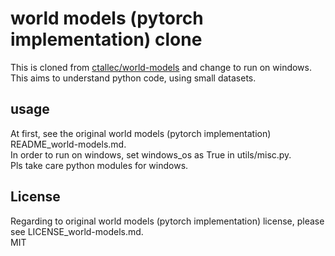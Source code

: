 #  world models (pytorch implementation) clone   

This is cloned from  [ctallec/world-models](https://github.com/ctallec/world-models) and change to run on windows. This aims to understand python code, using small datasets.   


## usage  

At first, see the original world models (pytorch implementation) README_world-models.md.   
In order to run on windows, set windows_os as True in utils/misc.py.   
Pls take care python modules for windows.  


## License  

Regarding to original world models (pytorch implementation)  license, please see LICENSE_world-models.md.  
MIT  

